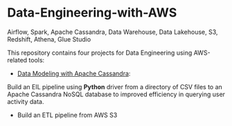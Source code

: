 # Data-Engineering-with-AWS
Airflow, Spark, Apache Cassandra, Data Warehouse, Data Lakehouse, S3, Redshift, Athena, Glue Studio

This repository contains four projects for Data Engineering using AWS-related tools:


 - [Data Modeling with Apache Cassandra](https://github.com/Ting-DS/Data-Engineering-with-AWS/tree/main/Data-Modeling-Cassandra):

Build an EIL pipeline using **Python** driver from a directory of CSV files to an Apache Cassandra NoSQL database to improved efficiency in querying user activity data.

 - Build an ETL pipeline from AWS S3 
